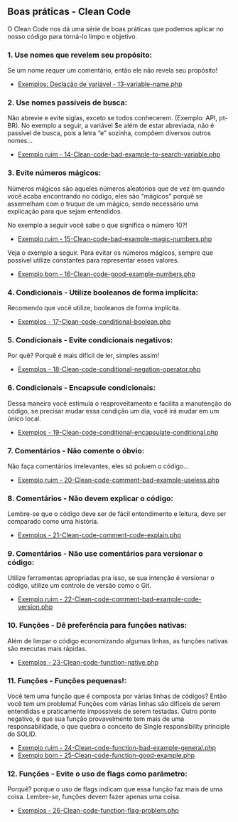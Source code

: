 ## Boas práticas - Clean Code

O Clean Code nos dá uma série de boas práticas que podemos aplicar no nosso código para torná-lo limpo e objetivo.

### 1. Use nomes que revelem seu propósito:

Se um nome requer um comentário, então ele não revela seu propósito!

- [Exemplos: Declação de variável - 13-variable-name.php](13-Clean-code-variable-name.php)

### 2. Use nomes passíveis de busca:

Não abrevie e evite siglas, exceto se todos conhecerem. (Exemplo: API, pt-BR).
No exemplo a seguir, a variável $e além de estar abreviada, não é passível de busca, pois a letra “e” sozinha, compõem diversos outros nomes…

- [Exemplo ruim - 14-Clean-code-bad-example-to-search-variable.php](14-Clean-code-bad-example-to-search-variable.php)

### 3. Evite números mágicos:

Números mágicos são aqueles números aleatórios que de vez em quando você acaba encontrando no código, eles são “mágicos” porquê se assemelham com o truque de um mágico, sendo necessário uma explicação para que sejam entendidos.

No exemplo a seguir você sabe o que significa o número 10?!

- [Exemplo ruim - 15-Clean-code-bad-example-magic-numbers.php](15-Clean-code-bad-example-magic-numbers.php)

Veja o exemplo a seguir. Para evitar os números mágicos, sempre que possível utilize constantes para representar esses valores.

- [Exemplo bom - 16-Clean-code-good-example-numbers.php](16-Clean-code-good-example-numbers.php)

### 4. Condicionais - Utilize booleanos de forma implícita:

Recomendo que você utilize, booleanos de forma implícita.

- [Exemplos - 17-Clean-code-conditional-boolean.php](17-Clean-code-conditional-boolean.php)

### 5. Condicionais - Evite condicionais negativos:

Por quê? Porquê é mais difícil de ler, simples assim!

- [Exemplos - 18-Clean-code-conditional-negation-operator.php](18-Clean-code-conditional-negation-operator.php)

### 6. Condicionais - Encapsule condicionais:

Dessa maneira você estimula o reaproveitamento e facilita a manutenção do código, se precisar mudar essa condição um dia, você irá mudar em um único local.

- [Exemplos - 19-Clean-code-conditional-encapsulate-conditional.php](19-Clean-code-conditional-encapsulate-conditional.php)

### 7. Comentários - Não comente o óbvio:

Não faça comentários irrelevantes, eles só poluem o código…

- [Exemplo ruim - 20-Clean-code-comment-bad-example-useless.php](20-Clean-code-comment-bad-example-useless.php)

### 8. Comentários - Não devem explicar o código:

Lembre-se que o código deve ser de fácil entendimento e leitura, deve ser comparado como uma história.

- [Exemplos - 21-Clean-code-comment-code-explain.php](21-Clean-code-comment-code-explain.php)

### 9. Comentários - Não use comentários para versionar o código:

Utilize ferramentas apropriadas pra isso, se sua intenção é versionar o código, utilize um controle de versão como o Git.

- [Exemplo ruim - 22-Clean-code-comment-bad-example-code-version.php](22-Clean-code-comment-bad-example-code-version.php)

### 10. Funções - Dê preferência para funções nativas:

Além de limpar o código economizando algumas linhas, as funções nativas são executas mais rápidas.

- [Exemplos - 23-Clean-code-function-native.php](23-Clean-code-function-native.php)

### 11. Funções - Funções pequenas!:

Você tem uma função que é composta por várias linhas de códigos? Então você tem um problema! Funções com várias linhas são difíceis de serem entendidas e praticamente impossíveis de serem testadas. Outro ponto negativo, é que sua função provavelmente tem mais de uma responsabilidade, o que quebra o conceito de Single responsibility principle do SOLID.

- [Exemplo ruim - 24-Clean-code-function-bad-example-general.php](24-Clean-code-function-bad-example-general.php)
- [Exemplo bom - 25-Clean-code-function-good-example.php](25-Clean-code-function-good-example.php)
<!-- Fonte: https://deliciousbrains.com/refactoring-php-code-better-readability -->

### 12. Funções - Evite o uso de flags como parâmetro:

Porquê? porque o uso de flags indicam que essa função faz mais de uma coisa. Lembre-se, funções devem fazer apenas uma coisa.

- [Exemplos - 26-Clean-code-function-flag-problem.php](26-Clean-code-function-flag-problem.php)

